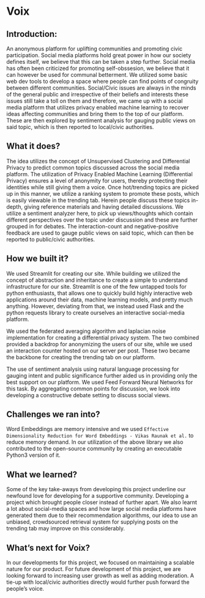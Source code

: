 # Voix

## Introduction:

An anonymous platform for uplifting communities and promoting civic participation. Social media platforms hold great power in how our society defines itself, we believe that this can be taken a step further. Social media has often been criticized for promoting self-obssesion, we believe that it can however be used for communal betterment. We utilized some  basic web dev tools to develop a space where people can find points of congruity between different communities. Social/Civic issues are always in the minds of the general public and irrespective of their beliefs and interests these issues still take a toll on them and therefore, we came up with a social media platform that utilizes privacy enabled machine learning to recover ideas affecting communities and bring them to the top of our platform. These are then explored by sentiment analysis for gauging public views on said topic, which is then reported to local/civic authorities.

## What it does?

The idea utilizes the concept of Unsupervised Clustering and Differential Privacy to predict common topics discussed across the social media platform. The utilization of Privacy Enabled Machine Learning (Differential Privacy) ensures a level of anonymity for users, thereby protecting their identities while still giving them a voice. Once hot/trending topics are picked up in this manner, we utilize a ranking system to promote these posts, which is easily viewable in the trending tab. Herein people discuss these topics in-depth, giving reference materials and having detailed discussions. We utilize a sentiment analyzer here, to pick up views/thoughts which contain different perspectives over the topic under discussion and these are further grouped in for debates. The interaction-count and negative-positive feedback are used to gauge public views on said topic, which can then be reported to public/civic authorities.

## How we built it?

We used Streamlit for creating our site. While building we utilized the concept of abstraction and inheritance to create a simple to understand infrastructure for our site. Streamlit is one of the few untapped tools for python enthusiasts, that allows one to quickly build highly interactive web applications around their data, machine learning models, and pretty much anything. However, deviating from that, we instead used Flask and the python requests library to create ourselves an interactive social-media platform.  

We used the federated averaging algorithm and laplacian noise implementation for creating a differential privacy system. The two combined provided a backdrop for anonymizing the users of our site, while we used an interaction counter hosted on our server per post. These two became the backbone for creating the trending tab on our platform.

The use of sentiment analysis using natural language processing for gauging intent and public significance further aided us in providing only the best support on our platform. We used Feed Forward Neural Networks for this task. By aggregating common points for discussion, we look into developing a constructive debate setting to discuss social views. 

## Challenges we ran into?

Word Embeddings are memory intensive and we used `Effective Dimensionality Reduction for Word Embeddings - Vikas Raunak et al.` to reduce memory demand. In our utilization of the above library we also contributed to the open-source community by creating an executable Python3 version of it. 

## What we learned?

Some of the key take-aways from developing this project underline our newfound love for developing for a supportive community. Developing a project which brought people closer instead of further apart. We also learnt a lot about social-media spaces and how large social media platforms have generated them due to their recommendation algorithms, our idea to use an unbiased, crowdsourced retrieval system for supplying posts on the trending tab may improve on this considerably. 

## What’s next for Voix?

In our developments for this project, we focused on maintaining a scalable nature for our product. For future development of this project, we are looking forward to increasing user growth as well as adding moderation. A tie-up with local/civic authorities directly would further push forward the people’s voice.

